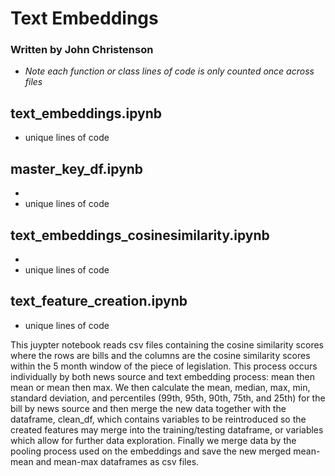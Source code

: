# Text Embeddings

### Written by John Christenson
- *Note each function or class lines of code is only counted once across files*

## text_embeddings.ipynb
- unique lines of code



## master_key_df.ipynb
- 
- unique lines of code


## text_embeddings_cosinesimilarity.ipynb
- 
- unique lines of code

## text_feature_creation.ipynb
- unique lines of code

This juypter notebook reads csv files containing the cosine similarity scores where the rows are bills and the columns are the cosine similarity scores within the 5 month window of the piece of legislation.  This process occurs individually by both news source and text embedding process: mean then mean or mean then max.  We then calculate the mean, median, max, min, standard deviation, and percentiles (99th, 95th, 90th, 75th, and 25th) for the bill by news source and then merge the new data together with the dataframe, clean_df, which contains variables to be reintroduced so the created features may merge into the training/testing dataframe, or variables which allow for further data exploration.  Finally we merge data by the pooling process used on the embeddings and save the new merged mean-mean and mean-max dataframes as csv files.
